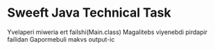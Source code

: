 # Sweeft Java Technical Task

Yvelaperi miweria ert failshi(Main.class)
Magalitebs viyenebdi pirdapir failidan
Gapormebuli makvs output-ic
